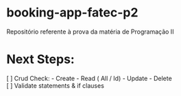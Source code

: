 # booking-app-fatec-p2
Repositório referente à prova da matéria de Programação II 

# Next Steps:
[ ] Crud Check:
    - Create
    - Read ( All / Id)
    - Update
    - Delete
<br>
[ ] Validate statements & if clauses
